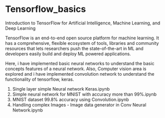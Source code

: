 # Tensorflow_basics
Introduction to TensorFlow for Artificial Intelligence, Machine Learning, and Deep Learning



TensorFlow is an end-to-end open source platform for machine learning. It has a comprehensive, flexible ecosystem of tools, libraries and community resources that lets researchers push the state-of-the-art in ML and developers easily build and deploy ML powered applications.


Here, i have implemented basic neural networks to understand the basic concepts features of a neural network.
Also, Computer vision area is explored and i have implemented convolution network to understand the functionality of tensorflow, keras.



1. Single layer simple Neural network Keras.ipynb
2. Simple neural network for MNIST with accuracy more than 99%.ipynb	
3. MNIST dataset 99.8% accuracy using Convolution.ipynb	
4. Handling complex Images - Image data generator in Conv Neural Network.ipynb	
